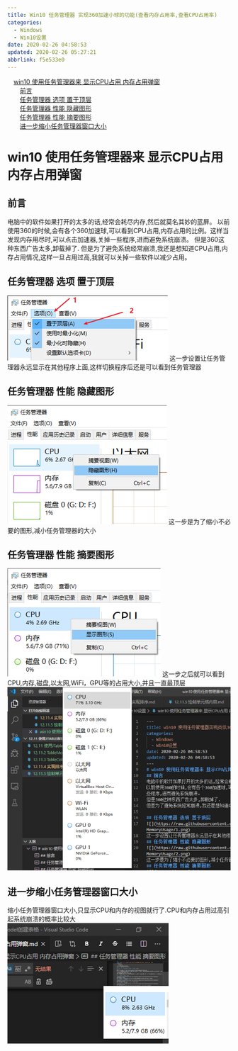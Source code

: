```yaml
---
title: Win10 任务管理器 实现360加速小球的功能(查看内存占用率,查看CPU占用率)
categories: 
  - Windows
  - Win10设置
date: 2020-02-26 04:58:53
updated: 2020-02-26 05:27:21
abbrlink: f5e533e0
---
```

<div id='my_toc'><a href="/blog/f5e533e0/#win10-使用任务管理器来-显示CPU占用-内存占用弹窗" class="header_1">win10 使用任务管理器来 显示CPU占用 内存占用弹窗</a>&nbsp;<br><a href="/blog/f5e533e0/#前言" class="header_2">前言</a>&nbsp;<br><a href="/blog/f5e533e0/#任务管理器-选项-置于顶层" class="header_2">任务管理器 选项 置于顶层</a>&nbsp;<br><a href="/blog/f5e533e0/#任务管理器-性能-隐藏图形" class="header_2">任务管理器 性能 隐藏图形</a>&nbsp;<br><a href="/blog/f5e533e0/#任务管理器-性能-摘要图形" class="header_2">任务管理器 性能 摘要图形</a>&nbsp;<br><a href="/blog/f5e533e0/#进一步缩小任务管理器窗口大小" class="header_2">进一步缩小任务管理器窗口大小</a>&nbsp;<br></div>
<style>.header_1{margin-left: 1em;}.header_2{margin-left: 2em;}.header_3{margin-left: 3em;}.header_4{margin-left: 4em;}.header_5{margin-left: 5em;}.header_6{margin-left: 6em;}</style>
<!--more-->
<script>if (navigator.platform.search('arm')==-1){document.getElementById('my_toc').style.display = 'none';}var e,p = document.getElementsByTagName('p');while (p.length>0) {e = p[0];e.parentElement.removeChild(e);}</script>

<!--end-->
# win10 使用任务管理器来 显示CPU占用 内存占用弹窗
## 前言
电脑中的软件如果打开的太多的话,经常会耗尽内存,然后就莫名其妙的蓝屏。
以前使用360的时候,会有各个360加速球,可以看到CPU占用,内存占用的比例。这样当发现内存用尽时,可以点击加速器,关掉一些程序,进而避免系统崩溃。
但是360这种东西广告太多,卸载掉了.
但是为了避免系统经常崩溃,我还是想知道CPU占用,内存占用情况,这样一旦占用过高,我就可以关掉一些软件以减少占用。

## 任务管理器 选项 置于顶层
![](https://raw.githubusercontent.com/lanlan2017/images/master/Blog/Windows/Win10/TaskManager/MemoryUsage/1.png)
这一步设置让任务管理器永远显示在其他程序上面,这样切换程序后还是可以看到任务管理器
## 任务管理器 性能 隐藏图形
![](https://raw.githubusercontent.com/lanlan2017/images/master/Blog/Windows/Win10/TaskManager/MemoryUsage/2.png)
这一步是为了缩小不必要的图形,减小任务管理器的大小
## 任务管理器 性能 摘要图形
![](https://raw.githubusercontent.com/lanlan2017/images/master/Blog/Windows/Win10/TaskManager/MemoryUsage/3.png)
这一步之后就可以看到CPU,内存,磁盘,以太网,WiFi，GPU等的占用大小,并且一直最顶层
![](https://raw.githubusercontent.com/lanlan2017/images/master/Blog/Windows/Win10/TaskManager/MemoryUsage/4.png)
## 进一步缩小任务管理器窗口大小
缩小任务管理器窗口大小,只显示CPU和内存的视图就行了.CPU和内存占用过高引起系统崩溃的概率比较大
![](https://raw.githubusercontent.com/lanlan2017/images/master/Blog/Windows/Win10/TaskManager/MemoryUsage/5.png)
<!-- Blog/Windows/Win10/TaskManager/MemoryUsage/5 -->
